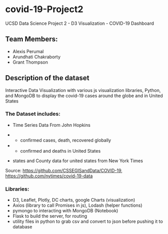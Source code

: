 # covid-19-Project2
UCSD Data Science Project 2 - D3 Visualization - COVID-19 Dashboard

## Team Members:
* Alexis Perumal 
* Arundhati Chakraborty
* Grant Thompson

## Description of the dataset

Interactive Data Visualization with various js visualization libraries, Python, and MongoDB to display the covid-19 cases around the globe and in United States

 ### The Dataset includes:

 * Time Series Data From John Hopkins
  * * confirmed cases, death, recovered globally
  * * confirmed and deaths in United States
 
 * states and County data for united states from New York Times

  Source: https://github.com/CSSEGISandData/COVID-19, https://github.com/nytimes/covid-19-data
 
### Libraries:

 * D3, Leaflet, Plotly, DC charts, google Charts (visualization)
 * Axios (library to call Promises in js), Lodash (helper functions)
 * pymongo to interacting with MongoDB (Notebook)
 * Flask to build the server, for routing
 * utility files in python to grab csv and convert to json before pushing it to database
 


